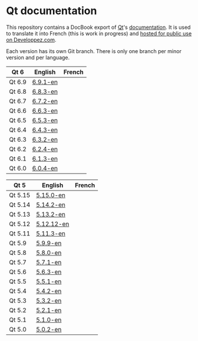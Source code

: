 Qt documentation
================

This repository contains a DocBook export of [Qt](https://qt.io)'s [documentation](https://doc.qt.io). It is used to translate it into French (this is work in progress) and [hosted for public use on Developpez.com](https://qt.developpez.com/doc/6.5/).

Each version has its own Git branch. There is only one branch per minor version and per language.

| Qt 6    | English                                                           | French |
|---------|-------------------------------------------------------------------|--------|
| Qt 6.9  | [6.9.1-en](https://github.com/DeveloppezQt/Doc/tree/6.9.1-en)     |        |
| Qt 6.8  | [6.8.3-en](https://github.com/DeveloppezQt/Doc/tree/6.8.3-en)     |        |
| Qt 6.7  | [6.7.2-en](https://github.com/DeveloppezQt/Doc/tree/6.7.2-en)     |        |
| Qt 6.6  | [6.6.3-en](https://github.com/DeveloppezQt/Doc/tree/6.6.3-en)     |        |
| Qt 6.5  | [6.5.3-en](https://github.com/DeveloppezQt/Doc/tree/6.5.3-en)     |        |
| Qt 6.4  | [6.4.3-en](https://github.com/DeveloppezQt/Doc/tree/6.4.3-en)     |        |
| Qt 6.3  | [6.3.2-en](https://github.com/DeveloppezQt/Doc/tree/6.3.2-en)     |        |
| Qt 6.2  | [6.2.4-en](https://github.com/DeveloppezQt/Doc/tree/6.2.4-en)     |        |
| Qt 6.1  | [6.1.3-en](https://github.com/DeveloppezQt/Doc/tree/6.1.3-en)     |        |
| Qt 6.0  | [6.0.4-en](https://github.com/DeveloppezQt/Doc/tree/6.0.4-en)     |        |

| Qt 5    | English                                                           | French |
|---------|-------------------------------------------------------------------|--------|
| Qt 5.15 | [5.15.0-en](https://github.com/DeveloppezQt/Doc/tree/5.15.0-en)   |        |
| Qt 5.14 | [5.14.2-en](https://github.com/DeveloppezQt/Doc/tree/5.14.2-en)   |        |
| Qt 5.13 | [5.13.2-en](https://github.com/DeveloppezQt/Doc/tree/5.13.2-en)   |        |
| Qt 5.12 | [5.12.12-en](https://github.com/DeveloppezQt/Doc/tree/5.12.12-en) |        |
| Qt 5.11 | [5.11.3-en](https://github.com/DeveloppezQt/Doc/tree/5.11.3-en)   |        |
| Qt 5.9  | [5.9.9-en](https://github.com/DeveloppezQt/Doc/tree/5.9.9-en)     |        |
| Qt 5.8  | [5.8.0-en](https://github.com/DeveloppezQt/Doc/tree/5.8.0-en)     |        |
| Qt 5.7  | [5.7.1-en](https://github.com/DeveloppezQt/Doc/tree/5.7.1-en)     |        |
| Qt 5.6  | [5.6.3-en](https://github.com/DeveloppezQt/Doc/tree/5.6.3-en)     |        |
| Qt 5.5  | [5.5.1-en](https://github.com/DeveloppezQt/Doc/tree/5.5.1-en)     |        |
| Qt 5.4  | [5.4.2-en](https://github.com/DeveloppezQt/Doc/tree/5.4.2-en)     |        |
| Qt 5.3  | [5.3.2-en](https://github.com/DeveloppezQt/Doc/tree/5.3.2-en)     |        |
| Qt 5.2  | [5.2.1-en](https://github.com/DeveloppezQt/Doc/tree/5.2.1-en)     |        |
| Qt 5.1  | [5.1.0-en](https://github.com/DeveloppezQt/Doc/tree/5.1.0-en)     |        |
| Qt 5.0  | [5.0.2-en](https://github.com/DeveloppezQt/Doc/tree/5.0.2-en)     |        |
